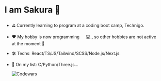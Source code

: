   # I am Sakura 🌸

- ⛳️ Currently learning to program at a coding boot camp, Technigo.

- ❤️ My hobby is now programming 　 💻 , so other hobbies are not active at the moment 🤪

- 🛠️ Techs: React/TS/JS/Tailwind/SCSS/Node.js/Next.js
  
- 📃 On my list: C/Python/Three.js...

   ![Codewars](https://github.r2v.ch/codewars?user=sansan-sakura&stroke=orange)
